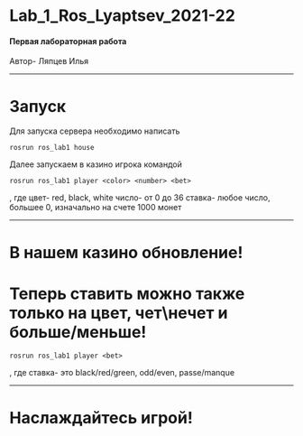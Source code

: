 # Lab_1_Ros_Lyaptsev_2021-22
#### Первая лабораторная работа
Автор- Ляпцев Илья

____

# Запуск
Для запуска сервера необходимо написать
```
rosrun ros_lab1 house
```
Далее запускаем в казино игрока командой
```
rosrun ros_lab1 player <color> <number> <bet>
```
, где цвет- red, black, white
число- от 0 до 36
ставка- любое число, большее 0, изначально на счете 1000 монет

____

# В нашем казино обновление!
# Теперь ставить можно также только на цвет, чет\нечет и больше/меньше!
```
rosrun ros_lab1 player <bet>
```
, где ставка- это black/red/green, odd/even, passe/manque

____

# Наслаждайтесь игрой!
